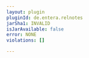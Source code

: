 ```yaml
---
layout: plugin
pluginId: de.entera.relnotes
jarSha1: INVALID
isJarAvailable: false
error: NONE
violations: []

---
```

